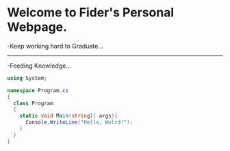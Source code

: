 # Welcome to Fider's Personal Webpage.

-Keep working hard to Graduate...
***
-Feeding Knowledge...

```c#
using System;

namespace Program.cs
{
  class Program
  {
    static void Main(string[] args){
      Console.WriteLine("Hello, Wolrd!");
    }
  }
}
```
